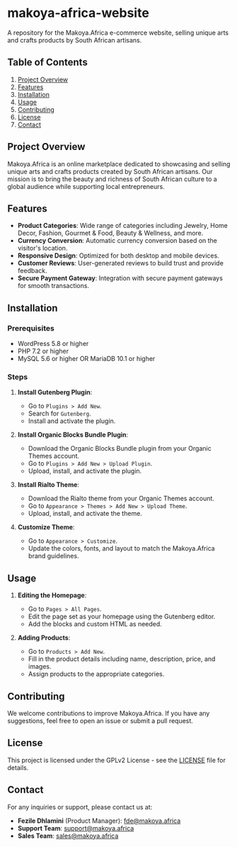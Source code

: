 # makoya-africa-website

A repository for the Makoya.Africa e-commerce website, selling unique arts and crafts products by South African artisans.

## Table of Contents
1. [Project Overview](#project-overview)
2. [Features](#features)
3. [Installation](#installation)
4. [Usage](#usage)
5. [Contributing](#contributing)
6. [License](#license)
7. [Contact](#contact)

## Project Overview

Makoya.Africa is an online marketplace dedicated to showcasing and selling unique arts and crafts products created by South African artisans. Our mission is to bring the beauty and richness of South African culture to a global audience while supporting local entrepreneurs.

## Features

- **Product Categories**: Wide range of categories including Jewelry, Home Decor, Fashion, Gourmet & Food, Beauty & Wellness, and more.
- **Currency Conversion**: Automatic currency conversion based on the visitor's location.
- **Responsive Design**: Optimized for both desktop and mobile devices.
- **Customer Reviews**: User-generated reviews to build trust and provide feedback.
- **Secure Payment Gateway**: Integration with secure payment gateways for smooth transactions.

## Installation

### Prerequisites

- WordPress 5.8 or higher
- PHP 7.2 or higher
- MySQL 5.6 or higher OR MariaDB 10.1 or higher

### Steps

1. **Install Gutenberg Plugin**:
    - Go to `Plugins > Add New`.
    - Search for `Gutenberg`.
    - Install and activate the plugin.

2. **Install Organic Blocks Bundle Plugin**:
    - Download the Organic Blocks Bundle plugin from your Organic Themes account.
    - Go to `Plugins > Add New > Upload Plugin`.
    - Upload, install, and activate the plugin.

3. **Install Rialto Theme**:
    - Download the Rialto theme from your Organic Themes account.
    - Go to `Appearance > Themes > Add New > Upload Theme`.
    - Upload, install, and activate the theme.

4. **Customize Theme**:
    - Go to `Appearance > Customize`.
    - Update the colors, fonts, and layout to match the Makoya.Africa brand guidelines.

## Usage

1. **Editing the Homepage**:
    - Go to `Pages > All Pages`.
    - Edit the page set as your homepage using the Gutenberg editor.
    - Add the blocks and custom HTML as needed.

2. **Adding Products**:
    - Go to `Products > Add New`.
    - Fill in the product details including name, description, price, and images.
    - Assign products to the appropriate categories.

## Contributing

We welcome contributions to improve Makoya.Africa. If you have any suggestions, feel free to open an issue or submit a pull request.

## License

This project is licensed under the GPLv2 License - see the [LICENSE](LICENSE) file for details.

## Contact

For any inquiries or support, please contact us at:

- **Fezile Dhlamini** (Product Manager): fde@makoya.africa
- **Support Team**: support@makoya.africa
- **Sales Team**: sales@makoya.africa
